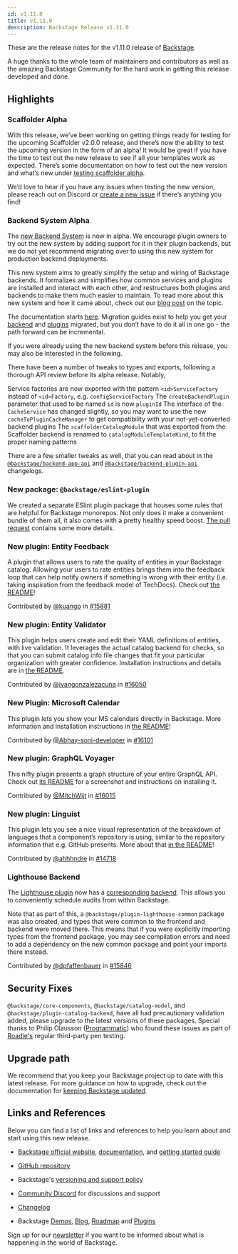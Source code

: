 ```yaml
---
id: v1.11.0
title: v1.11.0
description: Backstage Release v1.11.0
---
```


These are the release notes for the v1.11.0 release of [Backstage](https://backstage.io/).

A huge thanks to the whole team of maintainers and contributors as well as the amazing Backstage Community for the hard work in getting this release developed and done.

## Highlights

### Scaffolder Alpha

With this release, we’ve been working on getting things ready for testing for the upcoming Scaffolder v2.0.0 release, and there’s now the ability to test the upcoming version in the form of an alpha! It would be great if you have the time to test out the new release to see if all your templates work as expected. There’s some documentation on how to test out the new version and what’s new under [testing scaffolder alpha](https://backstage.io/docs/features/software-templates/testing-scaffolder-alpha).

We’d love to hear if you have any issues when testing the new version, please reach out on Discord or [create a new issue](http://github.com/backstage/backstage/issues/new) if there’s anything you find!

### Backend System Alpha

The [new Backend System](https://backstage.io/docs/backend-system/) is now in alpha. We encourage plugin owners to try out the new system by adding support for it in their plugin backends, but we do not yet recommend migrating over to using this new system for production backend deployments.

This new system aims to greatly simplify the setup and wiring of Backstage backends. It formalizes and simplifies how common services and plugins are installed and interact with each other, and restructures both plugins and backends to make them much easier to maintain. To read more about this new system and how it came about, check out our [blog post](#TODO) on the topic.

The documentation starts [here](https://backstage.io/docs/backend-system/). Migration guides exist to help you get your [backend](https://backstage.io/docs/backend-system/building-backends/migrating) and [plugins](https://backstage.io/docs/backend-system/building-plugins-and-modules/migrating) migrated, but you don’t have to do it all in one go - the path forward can be incremental.

If you were already using the new backend system before this release, you may also be interested in the following.

There have been a number of tweaks to types and exports, following a thorough API review before its alpha release. Notably,

Service factories are now exported with the pattern `<id>ServiceFactory` instead of `<id>Factory`, e.g. `configServiceFactory`
The `createBackendPlugin` parameter that used to be named `id` is now `pluginId`
The interface of the `CacheService` has changed slightly, so you may want to use the new `cacheToPluginCacheManager` to get compatibility with your not-yet-converted backend plugins
The `scaffolderCatalogModule` that was exported from the Scaffolder backend is renamed to `catalogModuleTemplateKind`, to fit the proper naming patterns

There are a few smaller tweaks as well, that you can read about in the [`@backstage/backend-app-api`](https://github.com/backstage/backstage/blob/master/packages/backend-app-api/CHANGELOG.md) and [`@backstage/backend-plugin-api`](https://github.com/backstage/backstage/blob/master/packages/backend-plugin-api/CHANGELOG.md) changelogs.

### New package: `@backstage/eslint-plugin`

We created a separate ESlint plugin package that houses some rules that are helpful for Backstage monorepos. Not only does it make a convenient bundle of them all, it also comes with a pretty healthy speed boost. [The pull request](https://github.com/backstage/backstage/pull/16174) contains some more details.

### New plugin: Entity Feedback

A plugin that allows users to rate the quality of entities in your Backstage catalog. Allowing your users to rate entities brings them into the feedback loop that can help notify owners if something is wrong with their entity (i.e. taking inspiration from the feedback model of TechDocs). Check out [the README](https://github.com/backstage/backstage/tree/master/plugins/entity-feedback)!

Contributed by [@kuangp](https://github.com/kuangp) in [#15881](https://github.com/backstage/backstage/pull/15881)

### New plugin: Entity Validator

This plugin helps users create and edit their YAML definitions of entities, with live validation. It leverages the actual catalog backend for checks, so that you can submit catalog info file changes that fit your particular organization with greater confidence. Installation instructions and details are in [the README](https://github.com/backstage/backstage/tree/master/plugins/entity-validation).

Contributed by [@ivangonzalezacuna](https://github.com/ivangonzalezacuna) in [#16050](https://github.com/backstage/backstage/pull/16050)

### New Plugin: Microsoft Calendar

This plugin lets you show your MS calendars directly in Backstage. More information and installation instructions in [the README](https://github.com/backstage/backstage/tree/master/plugins/microsoft-calendar)!

Contributed by [@Abhay-soni-developer](https://github.com/Abhay-soni-developer) in [#16101](https://github.com/backstage/backstage/pull/16101)

### New plugin: GraphQL Voyager

This nifty plugin presents a graph structure of your entire GraphQL API. Check out [its README](https://github.com/backstage/backstage/tree/master/plugins/graphql-voyager) for a screenshot and instructions on installing it.

Contributed by [@MitchWijt](https://github.com/MitchWijt) in [#16015](https://github.com/backstage/backstage/pull/16015)

### New plugin: Linguist

This plugin lets you see a nice visual representation of the breakdown of languages that a component’s repository is using, similar to the repository information that e.g. GitHub presents. More about that [in the README](https://github.com/backstage/backstage/tree/master/plugins/linguist)!

Contributed by [@ahhhndre](https://github.com/ahhhndre) in [#14718](https://github.com/backstage/backstage/pull/14718)

### Lighthouse Backend

The [Lighthouse plugin](https://github.com/backstage/backstage/tree/master/plugins/lighthouse) now has a [corresponding backend](https://github.com/backstage/backstage/tree/master/plugins/lighthouse-backend). This allows you to conveniently schedule audits from within Backstage.

Note that as part of this, a `@backstage/plugin-lighthouse-common` package was also created, and types that were common to the frontend and backend were moved there. This means that if you were explicitly importing types from the frontend package, you may see compilation errors and need to add a dependency on the new common package and point your imports there instead.

Contributed by [@dpfaffenbauer](https://github.com/dpfaffenbauer) in [#15846](https://github.com/backstage/backstage/pull/15846)

## Security Fixes

`@backstage/core-components`, `@backstage/catalog-model`, and `@backstage/plugin-catalog-backend`, have all had precautionary validation added, please upgrade to the latest versions of these packages. Special thanks to Philip Olausson ([Programmatic](https://www.programmatic.se/)) who found these issues as part of [Roadie's](https://roadie.io/) regular third-party pen testing.

## Upgrade path

We recommend that you keep your Backstage project up to date with this latest release. For more guidance on how to upgrade, check out the documentation for [keeping Backstage updated](https://backstage.io/docs/getting-started/keeping-backstage-updated).

## Links and References

Below you can find a list of links and references to help you learn about and start using this new release.

- [Backstage official website](https://backstage.io/), [documentation](https://backstage.io/docs/), and [getting started guide](https://backstage.io/docs/getting-started/)
- [GitHub repository](https://github.com/backstage/backstage)
- Backstage's [versioning and support policy](https://backstage.io/docs/overview/versioning-policy)

- [Community Discord](https://discord.gg/bFESRKVt) for discussions and support
- [Changelog](https://github.com/backstage/backstage/tree/master/docs/releases/v1.11.0-changelog.md)
- Backstage [Demos](https://backstage.io/demos), [Blog](https://backstage.io/blog), [Roadmap](https://backstage.io/docs/overview/roadmap) and [Plugins](https://backstage.io/plugins)

Sign up for our [newsletter](https://mailchi.mp/spotify/backstage-community) if you want to be informed about what is happening in the world of Backstage.

